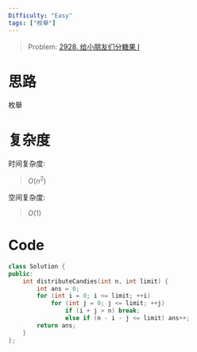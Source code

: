 ```yaml
---
Difficulty: "Easy"
tags: ["枚舉"]
---
```


> Problem: [2928. 给小朋友们分糖果 I](https://leetcode.cn/problems/distribute-candies-among-children-i/description/)

# 思路

枚舉

# 复杂度

时间复杂度:
> $O(n^2)$

空间复杂度:
> $O(1)$

# Code
```C++
class Solution {
public:
    int distributeCandies(int n, int limit) {
        int ans = 0;
        for (int i = 0; i <= limit; ++i)
            for (int j = 0; j <= limit; ++j)
                if (i + j > n) break;
                else if (n - i - j <= limit) ans++;
        return ans; 
    }
};
```
  
